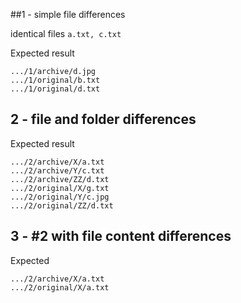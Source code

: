 
##1 - simple file differences

identical files
`a.txt, c.txt`


Expected result
```
.../1/archive/d.jpg
.../1/original/b.txt
.../1/original/d.txt
```


## 2 - file and folder differences

Expected result
```
.../2/archive/X/a.txt
.../2/archive/Y/c.txt
.../2/archive/ZZ/d.txt
.../2/original/X/g.txt
.../2/original/Y/c.jpg
.../2/original/ZZ/d.txt
```

## 3 - #2 with file content differences

Expected
```
.../2/archive/X/a.txt
.../2/original/X/a.txt
```
